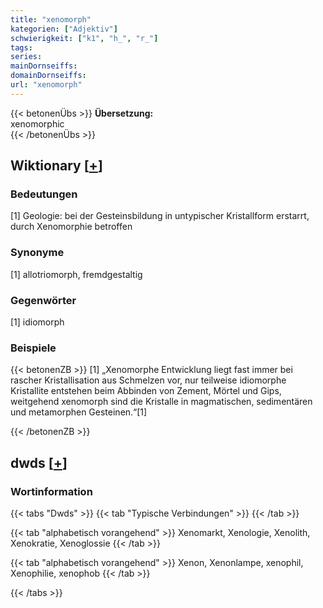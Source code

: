 ```yaml
---
title: "xenomorph"
kategorien: ["Adjektiv"]
schwierigkeit: ["k1", "h_", "r_"]
tags:
series:
mainDornseiffs:
domainDornseiffs:
url: "xenomorph"
---
```


{{< betonenÜbs >}}
**Übersetzung:**  
xenomorphic  
{{< /betonenÜbs >}}

## Wiktionary [[+](https://de.wiktionary.org/wiki/xenomorph)]

### Bedeutungen
[1] Geologie: bei der Gesteinsbildung in untypischer Kristallform erstarrt, durch Xenomorphie betroffen  

### Synonyme
[1] allotriomorph, fremdgestaltig  

### Gegenwörter
[1] idiomorph  

### Beispiele
{{< betonenZB >}}
[1] „Xenomorphe Entwicklung liegt fast immer bei rascher Kristallisation aus Schmelzen vor, nur teilweise idiomorphe Kristallite entstehen beim Abbinden von Zement, Mörtel und Gips, weitgehend xenomorph sind die Kristalle in magmatischen, sedimentären und metamorphen Gesteinen.“[1]  

{{< /betonenZB >}}


## dwds [[+](https://www.dwds.de/wb/xenomorph)]

### Wortinformation
{{< tabs "Dwds" >}}
{{< tab "Typische Verbindungen" >}}
{{< /tab >}}

{{< tab "alphabetisch vorangehend" >}}
Xenomarkt, Xenologie, Xenolith, Xenokratie, Xenoglossie
{{< /tab >}}

{{< tab "alphabetisch vorangehend" >}}
Xenon, Xenonlampe, xenophil, Xenophilie, xenophob
{{< /tab >}}

{{< /tabs >}}

